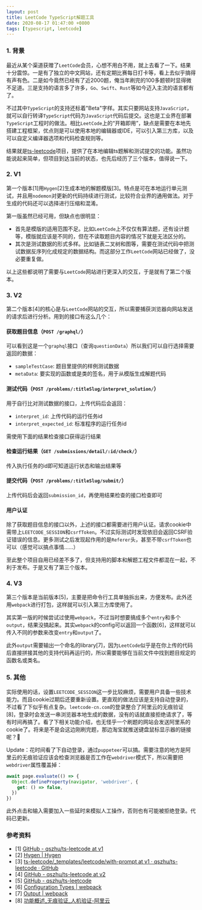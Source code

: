 ```yaml
---
layout: post
title: LeetCode TypeScript解题工具
date: 2020-08-17 01:47:00 +0800
tags: [typescript, leetcode]
---
```


### 1. 背景

最近从某个渠道获赠了`LeetCode`会员，心想不用白不用，就上去看了一下。结果十分震惊。一是有了独立的中文网站，还有定期比赛每日打卡等，看上去似乎搞得有声有色。二是如今竟然已经有了近2000题，俺当年刷完的100多题顿时显得微不足道。三是支持的语言多了许多，`Go`、`Swift`、`Rust`等如今迈入主流的语言都有了。

不过其中`TypeScript`的支持还标着"Beta"字样。其实只要网站支持`JavaScript`，就可以自行转译`TypeScript`代码为`JavaScript`代码后提交。这也是工业界在部署`TypeScript`工程时的做法。相比`LeetCode`上的“开箱即用”，缺点是需要在本地先搭建工程框架，优点则是可以使用本地的编辑器或IDE，可以引入第三方库，以及可以自定义编译器选项和代码检查规则等。

结果就是[ts-leetcode](https://github.com/qszhu/ts-leetcode)项目，提供了在本地编辑ts题解和测试提交的功能。虽然功能说起来简单，但项目到达当前的状态，也先后经历了三个版本，值得说一下。

### 2. V1

第一个版本[1]用`Hygen`[2]生成本地的解题模版[3]。特点是可在本地运行单元测试，并且用`nodemon`对更新的代码持续进行测试，比较符合业界的通用做法。对于生成的代码还可以选择进行压缩和混淆。

第一版虽然已经可用，但缺点也很明显：

* 首先是模版的适用范围不足。比如`LeetCode`上不仅仅有算法题，还有设计题等，模版就应该是不同的，但在不读取题目内容的情况下就是无法区分的。
* 其次是测试数据的形式多样。比如链表二叉树和图等，需要在测试代码中把测试数据反序列化成规定的数据结构。而这部分工作`LeetCode`网站已经做了，没必要重复做。

以上这些都说明了需要与`LeetCode`网站进行更深入的交互，于是就有了第二个版本。

### 3. V2

第二个版本[4]的核心是与`LeetCode`网站的交互，所以需要捕获浏览器向网站发送的请求后进行分析。用到的接口有这么几个：

#### 获取题目信息（`POST /graphql/`）

可以看到这是一个`graphql`接口（查询`questionData`）所以我们可以自行选择需要返回的数据：

* `sampleTestCase`: 题目里提供的样例测试数据
* `metaData`: 要实现的函数或是类的签名，用于从模版生成解题代码

#### 测试代码（`POST /problems/:titleSlug/interpret_solution/`）

用于自行比对测试数据的接口，上传代码后会返回：

* `interpret_id`: 上传代码的运行任务id
* `interpret_expected_id`: 标准程序的运行任务id

需使用下面的结果检查接口获得运行结果

#### 检查运行结果（`GET /submissions/detail/:id/check/`）

传入执行任务的id即可知道运行状态和输出结果等

#### 提交代码（`POST /problems/:titleSlug/submit/`）

上传代码后会返回`submission_id`，再使用结果检查的接口检查即可

#### 用户认证

除了获取题目信息的接口以外，上述的接口都需要进行用户认证。请求cookie中需带上`LEETCODE_SESSION`和`csrfToken`。不过实际测试时发现依旧会返回CSRF验证错误的信息。更多测试之后发现起作用的是`Referer`头，甚至不带`csrfToken`也可以（感觉可以搞点事情……）

至此整个项目自用已经差不多了，但支持用的脚本和解题工程文件都混在一起，不利于发布。于是又有了第三个版本。

### 4. V3

第三个版本是当前版本[5]，主要是把命令行工具单独拆出来，方便发布。此外还用`webpack`进行打包，这样就可以引入第三方库使用了。

其实第一版的时候尝试过使用`webpack`，不过当时想要搞成多个`entry`和多个`output`，结果没搞起来。其实`webpack`的config可以返回一个函数[6]，这样就可以传入不同的参数来改变`entry`和`output`了。

此外`output`需要输出一个命名的library[7]，因为`LeetCode`似乎是在你上传的代码后直接拼接其他的支持代码再运行的，所以需要能够在当前文件中找到题目规定的函数名或类名。

### 5. 其他

实际使用的话，设置`LEETCODE_SESSION`这一步比较麻烦，需要用户具备一些技术能力。而且cookie过期后还要重新设置。更直观的做法应该是支持自动登录的，不过看了下似乎有点复杂。`leetcode-cn.com`的登录整合了阿里云的无痕验证[8]，登录时会发送一串浏览器本地生成的数据，没有的话就直接拒绝请求了，等有时间再搞了。看了下相关功能介绍，也无怪乎一个刷题的网站会发送阿里系的cookie了。将来是不是会这边刚刷完题，那边淘宝就推送键盘鼠标显示器的链接呢？🤪

Update：花时间看了下自动登录，通过`puppeteer`可以搞。需要注意的地方是阿里云的无痕验证应该会检查浏览器是否工作在`webdriver`模式下，所以需要把`webdriver`属性覆盖掉：

```javascript
await page.evaluate(() => {
  Object.defineProperty(navigator, 'webdriver', {
    get: () => false,
  })
})
```

此外点击和输入需要加入一些延时来模拟人工操作，否则也有可能被拒绝登录。代码已更新。

### 参考资料
* [1] [GitHub - qszhu/ts-leetcode at v1](https://github.com/qszhu/ts-leetcode/tree/v1)
* [2] [Hygen \| Hygen](https://www.hygen.io/)
* [3] [ts-leetcode/_templates/leetcode/with-prompt at v1 · qszhu/ts-leetcode · GitHub](https://github.com/qszhu/ts-leetcode/tree/v1/_templates/leetcode/with-prompt)
* [4] [GitHub - qszhu/ts-leetcode at v2](https://github.com/qszhu/ts-leetcode/tree/v2)
* [5] [GitHub - qszhu/ts-leetcode](https://github.com/qszhu/ts-leetcode)
* [6] [Configuration Types \| webpack](https://webpack.js.org/configuration/configuration-types/#exporting-a-function)
* [7] [Output \| webpack](https://webpack.js.org/configuration/output/#outputlibrary)
* [8] [功能概述_无痕验证_人机验证-阿里云](https://help.aliyun.com/document_detail/122071.html)
